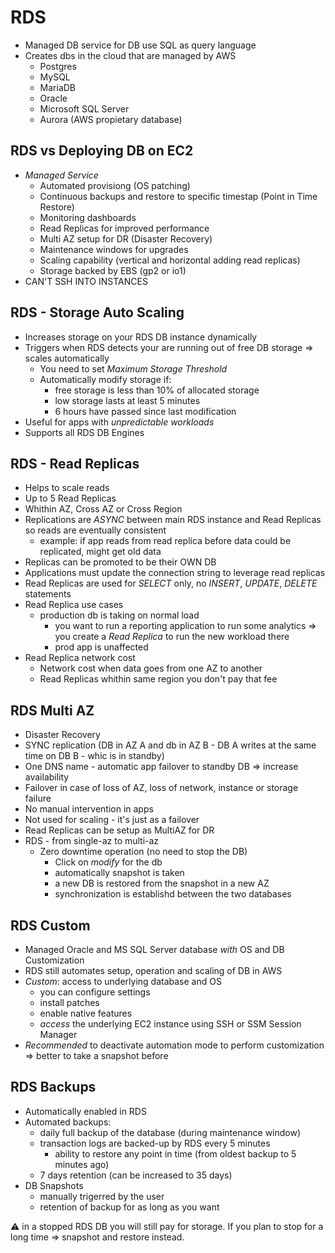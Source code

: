 
# RDS

* Managed DB service for DB use SQL as query language
* Creates dbs in the cloud that are managed by AWS
  * Postgres
  * MySQL
  * MariaDB
  * Oracle
  * Microsoft SQL Server
  * Aurora (AWS propietary database)

## RDS vs Deploying DB on EC2

* *Managed Service*
  * Automated provisiong (OS patching)
  * Continuous backups and restore to specific timestap (Point in Time Restore)
  * Monitoring dashboards
  * Read Replicas for improved performance
  * Multi AZ setup for DR (Disaster Recovery)
  * Maintenance windows for upgrades
  * Scaling capability (vertical and horizontal adding read replicas)
  * Storage backed by EBS (gp2 or io1)
* CAN'T SSH INTO INSTANCES

## RDS - Storage Auto Scaling

* Increases storage on your RDS DB instance dynamically
* Triggers when RDS detects your are running out of free DB storage => scales automatically
  * You need to set *Maximum Storage Threshold*
  * Automatically modify storage if:
    * free storage is less than 10% of allocated storage
    * low storage lasts at least 5 minutes
    * 6 hours have passed since last modification
* Useful for apps with *unpredictable workloads*
* Supports all RDS DB Engines

## RDS - Read Replicas

* Helps to scale reads
* Up to 5 Read Replicas
* Whithin AZ, Cross AZ or Cross Region
* Replications are *ASYNC* between main RDS instance and Read Replicas so reads are eventually consistent
  * example: if app reads from read replica before data could be replicated, might get old data
* Replicas can be promoted to be their OWN DB
* Applications must update the connection string to leverage read replicas
* Read Replicas are used for *SELECT* only, no *INSERT*, *UPDATE*, *DELETE* statements
* Read Replica use cases
  * production db is taking on normal load
    * you want to run a reporting application to run some analytics => you create a *Read Replica* to run the new workload there
    * prod app is unaffected
* Read Replica network cost
  * Network cost when data goes from one AZ to another
  * Read Replicas whithin same region you don't pay that fee

## RDS Multi AZ

* Disaster Recovery
* SYNC replication (DB in AZ A and db in AZ B - DB A writes at the same time on DB B - whic is in standby)
* One DNS name - automatic app failover to standby DB => increase availability
* Failover in case of loss of AZ, loss of network, instance or storage failure
* No manual intervention in apps
* Not used for scaling - it's just as a failover
* Read Replicas can be setup as MultiAZ for DR
* RDS - from single-az to multi-az
  * Zero downtime operation (no need to stop the DB)
    * Click on *modify* for the db
    * automatically snapshot is taken
    * a new DB is restored from the snapshot in a new AZ
    * synchronization is establishd between the two databases

## RDS Custom

* Managed Oracle and MS SQL Server database *with* OS and DB Customization
* RDS still automates setup, operation and scaling of DB in AWS
* *Custom*: access to underlying database and OS
  * you can configure settings
  * install patches
  * enable native features
  * *access* the underlying EC2 instance using SSH or SSM Session Manager
* *Recommended* to deactivate automation mode to perform customization => better to take a snapshot before

## RDS Backups

* Automatically enabled in RDS
* Automated backups:
  * daily full backup of the database (during maintenance window)
  * transaction logs are backed-up by RDS every 5 minutes
    * ability to restore any point in time (from oldest backup to 5 minutes ago)
  * 7 days retention (can be increased to 35 days)
* DB Snapshots
  * manually trigerred by the user
  * retention of backup for as long as you want

⚠️  in a stopped RDS DB you will still pay for storage. If you plan to stop for a long time => snapshot and restore instead.
